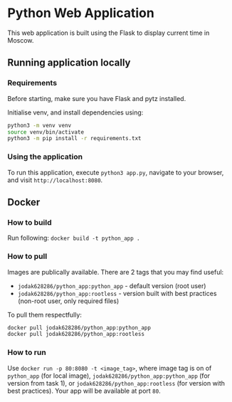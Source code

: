 # Python Web Application

This web application is built using the Flask to display current time in Moscow.


## Running application locally

### Requirements

Before starting, make sure you have Flask and pytz installed. 

Initialise venv, and install dependencies using:

```bash
python3 -m venv venv
source venv/bin/activate
python3 -m pip install -r requirements.txt
```

### Using the application

To run this application, execute `python3 app.py`, navigate to your browser, and visit `http://localhost:8080`.


## Docker

### How to build

Run following: `docker build -t python_app .`

### How to pull

Images are publically available. There are 2 tags that you may find useful:
- `jodak628286/python_app:python_app` - default version (root user)
- `jodak628286/python_app:rootless` - version built with best practices (non-root user, only required files)

To pull them respectfully:
```bash
docker pull jodak628286/python_app:python_app
docker pull jodak628286/python_app:rootless
```
### How to run

Use `docker run -p 80:8080 -t <image_tag>`, where image tag is on of `python_app` (for local image), `jodak628286/python_app:python_app` (for version from task 1), or `jodak628286/python_app:rootless` (for version with best practices).
Your app will be available at port `80`.
